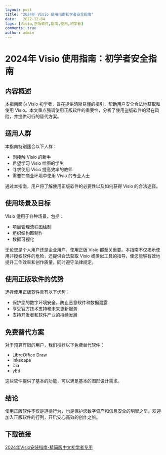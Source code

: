 ```yaml
---
layout: post
title: "2024年 Visio 使用指南初学者安全指南"
date:   2022-12-04
tags: [Visio,正版软件,指南,使用,初学者]
comments: true
author: admin
---
```

# 2024年 Visio 使用指南：初学者安全指南

## 内容概述

本指南面向 Visio 初学者，旨在提供清晰易懂的指引，帮助用户安全合法地获取和使用 Visio。本文重点强调使用正版软件的重要性，分析了使用盗版软件的潜在风险，并提供可行的替代方案。

## 适用人群

本指南特别适合以下人群：

* 刚接触 Visio 的新手
* 希望学习 Visio 绘图的学生
* 寻求使用 Visio 提高效率的教师
* 需要在商业环境中使用 Visio 的专业人士

通过本指南，用户将了解使用正版软件的必要性以及如何获得 Visio 的合法途径。

## 使用场景及目标

Visio 适用于各种场景，包括：

* 项目管理流程图绘制
* 组织结构图制作
* 数据可视化

无论您是个人用户还是企业用户，使用正版 Visio 都至关重要。本指南不仅揭示使用非授权软件的危险，还提供合法获取 Visio 或类似工具的指导，使您能够有效地提升工作效率和创作质量，同时遵守法律规定。

## 使用正版软件的优势

选择使用正版软件具有以下优势：

* 保护您的数字环境安全，防止恶意软件和数据泄露
* 享受官方技术支持和未来更新服务
* 支持开发者和软件产业的持续发展

## 免费替代方案

对于预算有限的用户，我们推荐以下免费替代软件：

* LibreOffice Draw
* Inkscape
* Dia
* yEd

这些软件提供了基本的功能，可以满足基本的图形设计需求。

## 结论

使用正版软件不仅是道德行为，也是保护您数字资产和信息安全的明智之举。欢迎加入正版软件的行列，开启安心高效的创作之旅。

## 下载链接

[2024年Visio安装指南-精简版中文初学者专用](https://pan.quark.cn/s/19b1eda914ab)